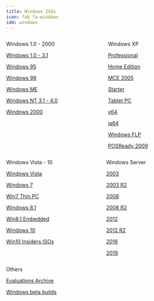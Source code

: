 ```yaml
---
title: Windows ISOs
icon: fab fa-windows
idd: windows
---
```

<div class="columns">
<div class="column">
  <p class="title">
    Windows 1.0 - 2000
  </p>
  <a class="button  is-rounded" href="{{ site.cdnurl }}/{{ page.idd }}/windos/">
    <span class="icon is-small"><i class="fas fa-folder"></i></span>
    <p>Windows 1.0 - 3.1</p>
  </a>
  <a class="button  is-rounded" href="{{ site.cdnurl }}/{{ page.idd }}/95/">
    <span class="icon is-small"><i class="fas fa-download"></i></span>
    <p>Windows 95</p>
  </a>
  <a class="button  is-rounded" href="{{ site.cdnurl }}/{{ page.idd }}/98/">
    <span class="icon is-small"><i class="fas fa-download"></i></span>
    <p>Windows 98</p>
  </a>
  <a class="button  is-rounded" href="{{ site.cdnurl }}/{{ page.idd }}/Windows_Me_en.zip">
    <span class="icon is-small"><i class="fas fa-download"></i></span>
    <p>Windows ME</p>
  </a>
  <a class="button  is-rounded" href="{{ site.cdnurl }}/{{ page.idd }}/nt/">
    <span class="icon is-small"><i class="fas fa-folder"></i></span>
    <p>Windows NT 3.1 - 4.0</p>
  </a>
  <a class="button  is-rounded" href="{{ site.cdnurl }}/{{ page.idd }}/Microsoft%20Windows%202000%20%28SP4%2C%20all%20editions%29%20%5Ben%5D.rar">
    <span class="icon is-small"><i class="fas fa-download"></i></span>
    <p>Windows 2000</p>
  </a>
</div>

<div class="column">
  <p class="title">
    Windows XP <a href="https://en.wikipedia.org/wiki/Windows_XP"><i  class="subtitle fas fa-question-circle"></i></a>
  </p>
  <a class="button  is-rounded" href="{{ site.cdnurl }}/{{ page.idd }}/xp/professional/">
    <span class="icon is-small"><i class="fas fa-download"></i></span>
    <p>Professional</p>
  </a>
  <a class="button  is-rounded" href="{{ site.cdnurl }}/{{ page.idd }}/xp/Windows XP Home Edition.iso">
    <span class="icon is-small"><i class="fas fa-download"></i></span>
    <p>Home Edition</p>
  </a>
  <a class="button  is-rounded" href="{{ site.cdnurl }}/{{ page.idd }}/xp/Windows XP MCE 2005.zip">
    <span class="icon is-small"><i class="fas fa-download"></i></span>
    <p>MCE 2005</p>
  </a>
  <a class="button  is-rounded" href="{{ site.cdnurl }}/{{ page.idd }}/xp/Windows XP Starter Edition SP3.iso">
    <span class="icon is-small"><i class="fas fa-download"></i></span>
    <p>Starter</p>
  </a>
  <a class="button  is-rounded" href="{{ site.cdnurl }}/{{ page.idd }}/xp/Windows XP Tablet PC Edition (2005).zip">
    <span class="icon is-small"><i class="fas fa-download"></i></span>
    <p>Tablet PC</p>
  </a>
  <a class="button  is-rounded" href="{{ site.cdnurl }}/{{ page.idd }}/xp/Windows XP Professional x64 VL.iso">
    <span class="icon is-small"><i class="fas fa-download"></i></span>
    <p>x64</p>
  </a>
  <a class="button  is-rounded" href="{{ site.cdnurl }}/{{ page.idd }}/xp/Windows XP 64-Bit Edition 2003 (For ia64).iso">
    <span class="icon is-small"><i class="fas fa-download"></i></span>
    <p>ia64</p>
  </a>
  <a class="button  is-rounded" href="{{ site.cdnurl }}/{{ page.idd }}/xp/Windows Fundamentals for Legacy PCs SP2.iso">
    <span class="icon is-small"><i class="fas fa-download"></i></span>
    <p>Windows FLP</p>
  </a>
  <a class="button  is-rounded" href="https://www.microsoft.com/en-us/download/details.aspx?id=11196">
    <span class="icon is-small"><i class="fas fa-external-link-alt"></i></span>
    <p>POSReady 2009</p>
  </a>
</div>
</div>

<div class="columns">
<div class="column">
  <p class="title">
    Windows Vista - 10
  </p>
  <a class="button  is-rounded" href="{{ site.cdnurl }}/{{ page.idd }}/vista/">
    <span class="icon is-small"><i class="fas fa-folder"></i></span>
    <p>Windows Vista</p>
  </a>
  <a class="button  is-rounded" href="https://cdn.bobpony.com/windows/7/">
    <span class="icon is-small"><i class="fas fa-folder"></i></span>
    <p>Windows 7</p>
  </a>
  <a class="button  is-rounded" href="http://download.microsoft.com/download/C/D/7/CD789C98-6C1A-43D6-87E9-F7FDE3806950/ThinPC_110415_EVAL_x86fre.iso">
    <span class="icon is-small"><i class="fas fa-external-link-alt"></i></span>
    <p>Win7 Thin PC</p>
  </a>
  <a class="button  is-rounded" href="https://www.microsoft.com/en-us/software-download/windows8ISO">
    <span class="icon is-small"><i class="fas fa-external-link-alt"></i></span>
    <p>Windows 8.1</p>
  </a>
  <a class="button  is-rounded" href="https://www.microsoft.com/en-us/download/details.aspx?id=40745">
    <span class="icon is-small"><i class="fas fa-external-link-alt"></i></span>
    <p>Win8.1 Embedded</p>
  </a>
  <a class="button  is-rounded" href="https://www.microsoft.com/en-us/software-download/windows10">
    <span class="icon is-small"><i class="fas fa-external-link-alt"></i></span>
    <p>Windows 10</p>
  </a>
  <a class="button  is-rounded" href="https://www.microsoft.com/en-us/software-download/windowsinsiderpreviewadvanced">
    <span class="icon is-small"><i class="fas fa-external-link-alt"></i></span>
    <p>Win10 Insiders ISOs</p>
  </a>
</div>

<div class="column">
  <p class="title">
    Windows Server <a href="https://en.wikipedia.org/wiki/Windows_Server"><i  class="subtitle fas fa-question-circle"></i></a>
  </p>
  <a class="button  is-rounded" href="{{ site.cdnurl }}/{{ page.idd }}/server/Windows Server 2003 x86 SP2.iso">
    <span class="icon is-small"><i class="fas fa-download"></i></span>
    <p>2003</p>
  </a>
  <a class="button  is-rounded" href="{{ site.cdnurl }}/{{ page.idd }}/server/Windows Server 2003 R2 SP2 x86.zip">
    <span class="icon is-small"><i class="fas fa-download"></i></span>
    <p>2003 R2</p>
  </a>
  <a class="button  is-rounded" href="https://www.microsoft.com/en-us/download/details.aspx?id=5023">
    <span class="icon is-small"><i class="fas fa-external-link-alt"></i></span>
    <p>2008</p>
  </a>
  <a class="button  is-rounded" href="https://www.microsoft.com/en-us/download/details.aspx?id=11093">
    <span class="icon is-small"><i class="fas fa-external-link-alt"></i></span>
    <p>2008 R2</p>
  </a>
  <a class="button  is-rounded" href="https://www.microsoft.com/en-us/evalcenter/evaluate-windows-server-2012">
    <span class="icon is-small"><i class="fas fa-external-link-alt"></i></span>
    <p>2012</p>
  </a>
  <a class="button  is-rounded" href="https://www.microsoft.com/en-us/evalcenter/evaluate-windows-server-2012-r2">
    <span class="icon is-small"><i class="fas fa-external-link-alt"></i></span>
    <p>2012 R2</p>
  </a>
  <a class="button  is-rounded" href="https://www.microsoft.com/en-us/evalcenter/evaluate-windows-server-2016">
    <span class="icon is-small"><i class="fas fa-external-link-alt"></i></span>
    <p>2016</p>
  </a>
  <a class="button  is-rounded" href="https://www.microsoft.com/en-us/evalcenter/evaluate-windows-server-2019">
    <span class="icon is-small"><i class="fas fa-external-link-alt"></i></span>
    <p>2019</p>
  </a>
</div>
</div>
<div>
  <p class="title">
    Others
  </p>
  <a class="button  is-rounded" href="{{ site.cdnurl }}/{{ page.idd }}/eval/">
    <span class="icon is-small"><i class="fas fa-folder"></i></span>
    <p>Evaluations Archive</p>
  </a>
  <a class="button  is-rounded" href="{{ site.cdnurl }}/{{ page.idd }}/beta/">
    <span class="icon is-small"><i class="fas fa-folder"></i></span>
    <p>Windows beta builds</p>
  </a>
</div>
